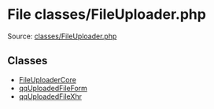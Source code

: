 File classes/FileUploader.php
=========

Source: [classes/FileUploader.php](https://github.com/PrestaShop/PrestaShop/blob/1.5.0.3/classes/FileUploader.php)


Classes
-------

* [FileUploaderCore](class.FileUploaderCore.md)
* [qqUploadedFileForm](class.qqUploadedFileForm.md)
* [qqUploadedFileXhr](class.qqUploadedFileXhr.md)

